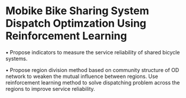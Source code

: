 # Mobike Bike Sharing System Dispatch Optimzation Using Reinforcement Learning

• Propose indicators to measure the service reliability of shared bicycle systems.

• Propose region division method based on community structure of OD network to weaken the mutual influence between regions. Use reinforcement learning method to solve dispatching problem across the regions to improve service reliability.
